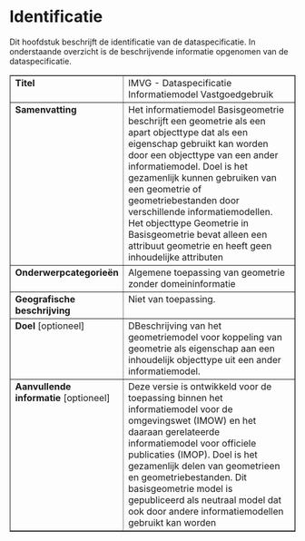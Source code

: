 # Identificatie

Dit hoofdstuk beschrijft de identificatie van de dataspecificatie. In onderstaande overzicht is de beschrijvende informatie opgenomen van de dataspecificatie.


<table style="width: 100%" cellpadding="10" border="1">
	<col width="25%">
	<col width="75%">
	<tr>
		<td valign="top"><b>Titel</b></td>
		<td valign="top">IMVG - Dataspecificatie Informatiemodel Vastgoedgebruik</td>
	</tr>
	<tr>
		<td valign="top"><b>Samenvatting</b></td>
		<td valign="top">Het informatiemodel
  Basisgeometrie beschrijft een geometrie als een apart objecttype dat als een eigenschap gebruikt kan worden door een objecttype van een ander
  informatiemodel. Doel is het gezamenlijk kunnen gebruiken van een geometrie of geometriebestanden door verschillende informatiemodellen. Het objecttype
  Geometrie in Basisgeometrie bevat alleen een attribuut geometrie en heeft geen inhoudelijke attributen</td>
	</tr>
	<tr>
		<td valign="top"><b>Onderwerpcategorieën</b></td>
		<td valign="top">Algemene
  toepassing van geometrie zonder domeininformatie</td>
	</tr>
	<tr>
		<td valign="top"><b>Geografische beschrijving</b></td>
		<td valign="top">Niet
  van toepassing.</td>
	</tr>
	<tr>
		<td valign="top"><b>Doel</b> [optioneel]</td>
		<td valign="top">DBeschrijving
  van het geometriemodel voor koppeling van geometrie als eigenschap aan een
  inhoudelijk objecttype uit een ander informatiemodel.</td>
	</tr>
	<tr>
		<td valign="top"><b>Aanvullende informatie</b> [optioneel]</td>
		<td valign="top">Deze
  versie is ontwikkeld voor de toepassing binnen het informatiemodel voor de
  omgevingswet (IMOW) en het daaraan gerelateerde informatiemodel voor officiele publicaties (IMOP). Doel is het gezamenlijk
  delen van geometrieen en geometriebestanden. Dit basisgeometrie model is gepubliceerd als neutraal model dat ook door andere
  informatiemodellen gebruikt kan worden</td>
	</tr>
</table>